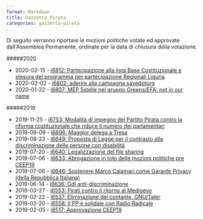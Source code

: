 ```yaml
---
format: Markdown
title: Gazzetta Pirata
categories: gazzetta-pirata
...
```


Di seguito verranno riportare le mozioni politiche votate ed approvate dall'Assemblea Permanente, ordinate per la data di chiusura della votazione.

#####2020

* 2020-02-15 - [i6812: Partecipazione alla lista Base Costituzionale e stesura del programma per partecipazione Regionali Liguria](/Gazzetta%20Pirata/i6812)
* 2020-02-02 - [i6802: aderire alla campagna savedotorg](/Gazzetta%20Pirata/i6802)
* 2020-01-22 - [i6807: MEP 5stelle nel gruppo Greens/EFA: not in our name](/Gazzetta%20Pirata/i6807)

#####2019

* 2019-11-25 - [i6753: Modalità di impegno del Partito Pirata contro la riforma costituzionale che riduce il numero dei parlamentari](/Gazzetta%20Pirata/i6753)
* 2019-09-09 - [i6696: Maggior delega a Tresa](/Gazzetta%20Pirata/i6696)
* 2019-08-23 - [i6649: Proposta di Legge per il contrasto alla discriminazione delle persone con disabilità](/Gazzetta%20Pirata/i6649)
* 2019-07-20 - [i6640: Legalizzazione del file sharing](/Gazzetta%20Pirata/i6640)
* 2019-07-06 - [i6633: Abrogazione in toto delle mozioni politiche pre CEEP19](/Gazzetta%20Pirata/i6633)
* 2019-07-06 - [i6646: Sostenere Marco Calamari come Garante Privacy (della Repubblica Italiana)](/Gazzetta%20Pirata/i6646)
* 2019-06-14 - [i6636: Gdl anti-discriminazione](/Gazzetta%20Pirata/i6636)
* 2019-03-27 - [i6553: Pirati contro il ritorno al Medioevo](/Gazzetta%20Pirata/i6553)
* 2019-02-22 - [i6537: Eliminazione del contante, GNU/Taler](/Gazzetta%20Pirata/i6537)
* 2019-02-20 - [i6558: il PP è solidale con Radio Radicale](/Gazzetta%20Pirata/i6558)
* 2019-02-05 - [i6517: Approvazione CEEP19](/Gazzetta%20Pirata/i6517)